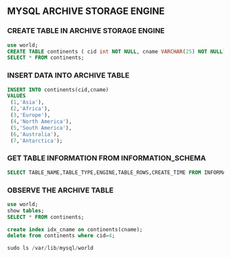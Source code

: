 ## MYSQL ARCHIVE STORAGE ENGINE

### CREATE TABLE IN ARCHIVE STORAGE ENGINE
```sql
use world;
CREATE TABLE continents ( cid int NOT NULL, cname VARCHAR(25) NOT NULL) ENGINE=ARCHIVE;
SELECT * FROM continents;
```

### INSERT DATA INTO ARCHIVE TABLE
```sql
INSERT INTO continents(cid,cname) 
VALUES
 (1,'Asia'),
 (2,'Africa'),
 (3,'Europe'),
 (4,'North America'),
 (5,'South America'),
 (6,'Australia'),
 (7,'Antarctica');
```

### GET TABLE INFORMATION FROM INFORMATION_SCHEMA
```sql
SELECT TABLE_NAME,TABLE_TYPE,ENGINE,TABLE_ROWS,CREATE_TIME FROM INFORMATION_SCHEMA.TABLES WHERE ENGINE='ARCHIVE';
```

### OBSERVE THE ARCHIVE TABLE
```sql
use world;
show tables;
SELECT * FROM continents;

create index idx_cname on continents(cname);
delete from continents where cid=4;

sudo ls /var/lib/mysql/world
```
